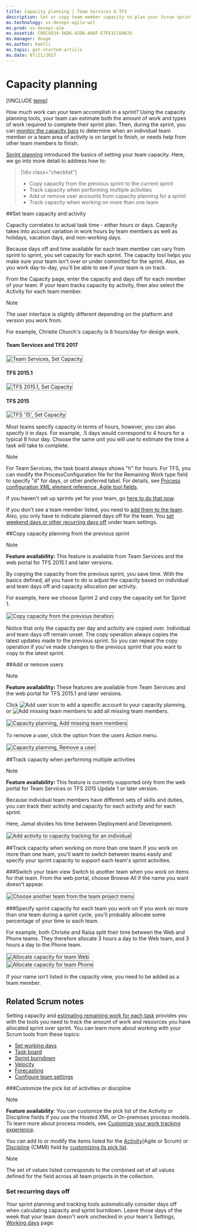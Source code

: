 ```yaml
---
title: Capacity planning | Team Services & TFS
description: Set or copy team member capacity to plan your Scrum sprints when when working from Visual Studio Team Services (VSTS) or Team Foundation Server (TFS)  
ms.technology: vs-devops-agile-wit
ms.prod: vs-devops-alm
ms.assetid: F9DC4D34-36D6-42D6-AA8F-E7FE1CC60676
ms.manager: douge
ms.author: kaelli
ms.topic: get-started-article  
ms.date: 07/21/2017
---
```


# Capacity planning  

[!INCLUDE [temp](../_shared/dev15-version-header.md)]

How much work can your team accomplish in a sprint? Using the capacity planning tools, your team can estimate both the amount of work and types of work required to complete their sprint plan. Then, during the sprint, you can [monitor the capacity bars](../scrum/sprint-planning.md#adjust-work) to determine when an individual team member or a team area of activity is on target to finish, or needs help from other team members to finish. 

[Sprint planning](../scrum/sprint-planning.md#set-capacity) introduced the basics of setting your team capacity. Here, we go into more detail to address how to:  

> [!div class="checklist"]   
> * Copy capacity from the previous sprint to the current sprint  
> * Track capacity when performing multiple activities  
> * Add or remove user accounts from capacity planning for a sprint  
> * Track capacity when working on more than one team  


<a id="set-capacity">  </a>

##Set team capacity and activity

Capacity correlates to actual task time - either hours or days. Capacity takes into account variation in work hours by team members as well as holidays, vacation days, and non-working days. 

Because days off and time available for each team member can vary from sprint to sprint, you set capacity for each sprint. The capacity tool helps you make sure your team isn't over or under committed for the sprint. Also, as you work day-to-day, you'll be able to see if your team is on track.

From the Capacity page, enter the capacity and days off for each member of your team. If your team tracks capacity by activity, then also select the Activity for each team member.  

>[!NOTE]
>The user interface is slightly different depending on the platform and version you work from. 

For example, Christie Church's capacity is 6 hours/day for design work. 

#### Team Services and TFS 2017
<img src="_img/capacity-planning-set-capacity-tfs-15.png" alt="Team Services, Set Capacity" style="border: 2px solid #C3C3C3;" /> 
 

#### TFS 2015.1
<img src="_img/capacity-planning-set-capacity-tfs-2015.1.png" alt="TFS 2015.1, Set Capacity" style="border: 2px solid #C3C3C3;" /> 


#### TFS 2015  
<img src="_img/set-sprint1-capacity.png" alt="TFS '15', Set Capacity" style="border: 2px solid #C3C3C3;" /> 


Most teams specify capacity in terms of hours, however, you can also specify it in days. For example, .5 days would correspond to 4 hours for a typical 8 hour day. Choose the same unit you will use to estimate the time a task will take to complete.


>[!NOTE]
>For Team Services, the task board always shows "h" for hours. For TFS, you can modify the ProcessConfiguration file for the Remaining Work type field to specify "d" for days, or other preferred label. For details, see [Process configuration XML element reference, Agile tool fields](../reference/process-configuration-xml-element.md#fields).  


If you haven't set up sprints yet for your team, go [here to do that now](../scrum/define-sprints.md).

If you don't see a team member listed, you need to [add them to the team](../scale/multiple-teams.md#add-team-members). Also, you only have to indicate planned days off for the team. You [set weekend days or other recurring days off](#team_settings) under team settings.  

<a id="copy-capacity">  </a>
##Copy capacity planning from the previous sprint 

>[!NOTE]
><b>Feature availability: </b>This feature is available from Team Services and the web portal for TFS 2015.1 and later versions.  

By copying the capacity from the previous sprint, you save time. With the basics defined, all you have to do is adjust the capacity based on individual and team days off and capacity allocation per activity.  

For example, here we choose Sprint 2 and copy the capacity set for Sprint 1. 

<img src="_img/copy-capacity-from-previous-sprint.png" alt="Copy capacity from the previous iteration" style="border: 2px solid #C3C3C3;" /> 

Notice that only the capacity per day and activity are copied over. Individual and team days off remain unset. The copy operation always copies the latest updates made to the previous sprint. So you can repeat the copy operation if you've made changes to the previous sprint that you want to copy to the latest sprint. 


<a id="add-remove-users">  </a>
##Add or remove users  

>[!NOTE]
><b>Feature availability: </b>These features are available from Team Services  and the web portal for TFS 2015.1 and later versions.  

Click ![Add user icon](_img/capacity-planning-add-user-icon.png) to add a specific account to your capacity planning, or ![Add missing team members](_img/capacity-planning-add-missing-users-icon.png) to add all missing team members. 

<img src="_img/capacity-planning-add-missing-team-members.png" alt="Capacity planning, Add missing team members" style="border: 2px solid #C3C3C3;" /> 


To remove a user, click the option from the users Action menu. 

<img src="_img/capacity-planning-remove-user.png" alt="Capacity planning, Remove a user"  style="border: 2px solid #C3C3C3;" /> 

<a id="track-multiple-activities">  </a>
##Track capacity when performing multiple activities

>[!NOTE]  
><b>Feature availability: </b>This feature is currently supported only from the web portal for Team Services or TFS 2015 Update 1 or later version.  

Because individual team members have different sets of skills and duties, you can track their activity and capacity for each activity and for each sprint. 

Here, Jamal divides his time between Deployment and Development. 

<img src="_img/add-activity-to-capacity-planning.png" alt="Add activity to capacity tracking for an individual" style="border: 2px solid #C3C3C3;" />  


<a id="track-capacity-per-team">  </a>
##Track capacity when working on more than one team
If you work on more than one team, you'll want to switch between teams easily and specify your sprint capacity to support each team's sprint activities.  

###Switch your team view
Switch to another team when you work on items for that team. From the web portal, choose Browse All if the name you want doesn't appear.  


<img src="_img/vso-team-selector.png" alt="Choose another team from the team project menu" style="border: 2px solid #C3C3C3;" />  

###Specify sprint capacity for each team you work on
If you work on more than one team during a sprint cycle, you'll probably allocate some percentage of your time to each team.  

For example, both Christie and Raisa split their time between the Web and Phone teams. They therefore allocate 3 hours a day to the Web team, and 3 hours a day to the Phone team.  

<img src="_img/set-capacity-web-team.png" alt="Allocate capacity for team Web" style="border: 2px solid #C3C3C3;" />  
<br/>
<img src="_img/set-capacity-phone-team.png" alt="Allocate capacity for team Phone" style="border: 2px solid #C3C3C3;" />  
 
If your name isn't listed in the capacity view, you need to be added as a team member. 

## Related Scrum notes
Setting capacity and [estimating remaining work for each task](../scrum/sprint-planning.md#define-tasks) provides you with the tools you need to track the amount of work and resources you have allocated sprint over sprint. You can learn more about working with your Scrum tools from these topics:

- [Set working days](../customize/set-working-days.md)
- [Task board](../scrum/task-board.md)
- [Sprint burndown](../scrum/sprint-burndown.md)
- [Velocity](../../report/guidance/team-velocity.md)    
- [Forecasting](../scrum/forecast.md)    
- [Configure team settings](../scale/manage-team-assets.md)

<a id="customize-activity-list">  </a>
###Customize the pick list of activities or discipline 

>[!NOTE]  
>**Feature availability**: You can customize the pick list of the Activity or Discipline fields if you use the Hosted XML or On-premises process models. To learn more about process models, see [Customize your work tracking experience](../customize/customize-work.md).  

You can add to or modify the items listed for the [Activity](../track/query-numeric.md)(Agile or Scrum) or [Discipline](../track/query-numeric.md) (CMMI) field by [customizing its pick list](../customize/add-modify-field.md). 

>[!NOTE]  
>The set of values listed corresponds to the combined set of all values defined for the field across all team projects in the collection. 
 
<a id="team_settings">  </a>

### Set recurring days off  
Your sprint planning and tracking tools automatically consider days off when calculating capacity and sprint burndown. Leave those days of the week that your team doesn't work unchecked in your team's Settings, [Working days](../customize/set-working-days.md) page. 

  